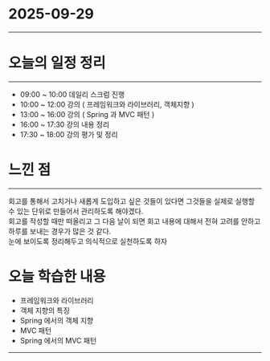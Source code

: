 # 2025-09-29

---

# 오늘의 일정 정리

--- 

- 09:00 ~ 10:00 데일리 스크럼 진행
- 10:00 ~ 12:00 강의 ( 프레임워크와 라이브러리, 객체지향 )
- 13:00 ~ 16:00 강의 ( Spring 과 MVC 패턴 )
- 16:00 ~ 17:30 강의 내용 정리
- 17:30 ~ 18:00 강의 평가 및 정리

# 느낀 점

---
회고를 통해서 고치거나 새롭게 도입하고 싶은 것들이 있다면 그것들을 실제로 실행할 수 있는 단위로 만들어서 관리하도록 해야겠다.  
회고를 작성할 때만 떠올리고 그 다음 날이 되면 회고 내용에 대해서 전혀 고려를 안하고 하루를 보내는 경우가 많은 것 같다.  
눈에 보이도록 정리해두고 의식적으로 실천하도록 하자


# 오늘 학습한 내용

- 프레임워크와 라이브러리
- 객체 지향의 특징
- Spring 에서의 객체 지향
- MVC 패턴
- Spring 에서의 MVC 패턴

---

